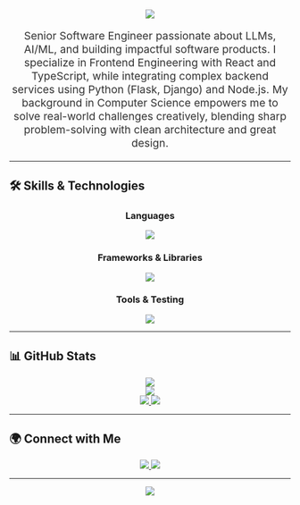 <!-- Header
<p align="center">
  <img src="assets/Bottom_up.svg">
</p>
-->

<!-- GitHub Profile -->
<div align="center">
  <h1>
    <a href="https://github.com/Titus210/Titus210">
      <img src="https://readme-typing-svg.herokuapp.com?font=Fira+Code&weight=500&size=40&pause=1000&color=0A66C2&center=true&vCenter=true&width=500&height=70&lines=Hi%2C+I'm+Titus+%F0%9F%91%8B">
    </a>
  </h1>
</div>

<div align="center">
  <p style="font-size:1.2rem; color:#333;">
    Senior Software Engineer passionate about LLMs, AI/ML, and building impactful software products.  
    I specialize in Frontend Engineering with React and TypeScript, while integrating complex backend services using Python (Flask, Django) and Node.js.  
    My background in Computer Science empowers me to solve real-world challenges creatively, blending sharp problem-solving with clean architecture and great design.
  </p>
</div>

---

## 🛠️ Skills & Technologies

<div align="center">
  <h3>Languages</h3>
  <p>
    <img src="https://skillicons.dev/icons?i=py,java,js,ts,cpp,c,html,css,r" />
  </p>

  <h3>Frameworks & Libraries</h3>
  <p>
    <img src="https://skillicons.dev/icons?i=react,redux,nextjs,angular,svelte,nodejs,flask,django,express,graphql,tailwind,bootstrap" />
  </p>

  <h3>Tools & Testing</h3>
  <p>
    <img src="https://skillicons.dev/icons?i=postman,jest,cypress,vite,npm" />
  </p>
</div>

---

## 📊 GitHub Stats

<div align="center">
  <a href="https://github.com/Titus210">
    <img src="http://github-profile-summary-cards.vercel.app/api/cards/profile-details?username=Titus210&theme=github_dark" />
  </a>
</div>

<div align="center">
  <a href="https://github.com/Titus210">
    <img src="https://github-readme-streak-stats.herokuapp.com?user=Titus210&theme=github-dark&hide_border=true" />
  </a>
</div>

<div align="center">
  <a href="https://github.com/Titus210">
    <img src="http://github-profile-summary-cards.vercel.app/api/cards/stats?username=Titus210&theme=github_dark" />
    <img src="http://github-profile-summary-cards.vercel.app/api/cards/most-commit-language?username=Titus210&theme=github_dark" />
  </a>
</div>

---

## 🌍 Connect with Me

<div align="center">
  <p>
    <a href="https://www.linkedin.com/in/titus-kiplagat-5146ba210/" target="_blank">
      <img src="https://img.shields.io/badge/LinkedIn-0A66C2?style=for-the-badge&logo=linkedin&logoColor=white" />
    </a>
    <a href="mailto:titokiplagat50@gmail.com">
      <img src="https://img.shields.io/badge/Gmail-D14836?style=for-the-badge&logo=gmail&logoColor=white" />
    </a>
  </p>
</div>

---

<p align="center">
  <img src="https://profile-counter.glitch.me/Titus210-dev/count.svg" />
</p>
